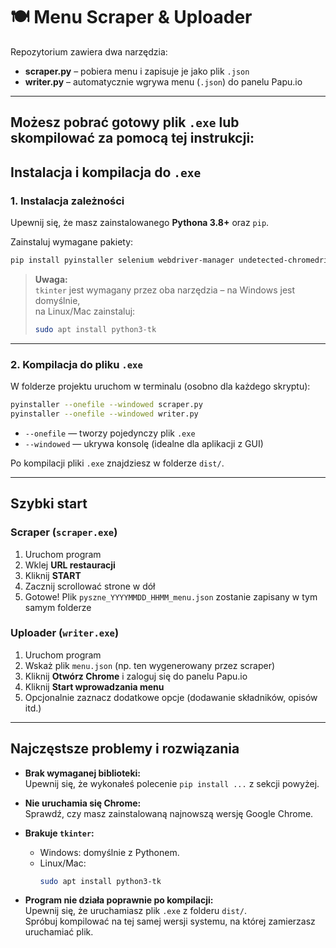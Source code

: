 
# 🍽️ Menu Scraper & Uploader

Repozytorium zawiera dwa narzędzia:

- **scraper.py** – pobiera menu i zapisuje je jako plik `.json`
- **writer.py** – automatycznie wgrywa menu (`.json`) do panelu Papu.io

---
## Możesz pobrać gotowy plik `.exe` lub skompilować za pomocą tej instrukcji:


## Instalacja i kompilacja do `.exe`

### 1. Instalacja zależności

Upewnij się, że masz zainstalowanego **Pythona 3.8+** oraz `pip`.

Zainstaluj wymagane pakiety:

```bash
pip install pyinstaller selenium webdriver-manager undetected-chromedriver
```

> **Uwaga:**  
> `tkinter` jest wymagany przez oba narzędzia – na Windows jest domyślnie,  
> na Linux/Mac zainstaluj:  
> ```bash
> sudo apt install python3-tk
> ```

---

### 2. Kompilacja do pliku `.exe`

W folderze projektu uruchom w terminalu (osobno dla każdego skryptu):

```bash
pyinstaller --onefile --windowed scraper.py
pyinstaller --onefile --windowed writer.py
```

- `--onefile` — tworzy pojedynczy plik `.exe`
- `--windowed` — ukrywa konsolę (idealne dla aplikacji z GUI)

Po kompilacji pliki `.exe` znajdziesz w folderze `dist/`.

---

## Szybki start

### Scraper (`scraper.exe`)

1. Uruchom program
2. Wklej **URL restauracji**
3. Kliknij **START**
4. Zacznij scrollować strone w dół
4. Gotowe! Plik `pyszne_YYYYMMDD_HHMM_menu.json` zostanie zapisany w tym samym folderze

### Uploader (`writer.exe`)

1. Uruchom program
2. Wskaż plik `menu.json` (np. ten wygenerowany przez scraper)
3. Kliknij **Otwórz Chrome** i zaloguj się do panelu Papu.io
4. Kliknij **Start wprowadzania menu**
5. Opcjonalnie zaznacz dodatkowe opcje (dodawanie składników, opisów itd.)

---

## Najczęstsze problemy i rozwiązania

- **Brak wymaganej biblioteki:**  
  Upewnij się, że wykonałeś polecenie `pip install ...` z sekcji powyżej.

- **Nie uruchamia się Chrome:**  
  Sprawdź, czy masz zainstalowaną najnowszą wersję Google Chrome.

- **Brakuje `tkinter`:**  
  - Windows: domyślnie z Pythonem.
  - Linux/Mac:  
    ```bash
    sudo apt install python3-tk
    ```

- **Program nie działa poprawnie po kompilacji:**  
  Upewnij się, że uruchamiasz plik `.exe` z folderu `dist/`.  
  Spróbuj kompilować na tej samej wersji systemu, na której zamierzasz uruchamiać plik.


